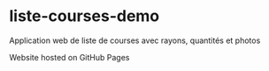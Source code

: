 # liste-courses-demo
Application web de liste de courses avec rayons, quantités et photos

Website hosted on GitHub Pages
